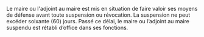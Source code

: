 Le maire ou l'adjoint au maire est mis en situation de faire valoir ses moyens de défense avant toute suspension ou révocation.
La suspension ne peut excéder soixante (60) jours. Passé ce délai, le maire ou l’adjoint au maire suspendu est rétabli d’office dans ses fonctions.
